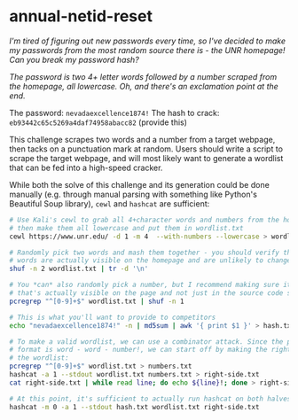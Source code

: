 # annual-netid-reset

*I'm tired of figuring out new passwords every time, so I've decided to make my passwords from the most random source there is - the UNR homepage! Can you break my password hash?*

*The password is two 4+ letter words followed by a number scraped from the homepage, all lowercase. Oh, and there's an exclamation point at the end.*

The password: `nevadaexcellence1874!`
The hash to crack: `eb93442c65c5269a4daf74958abacc82` (provide this)


This challenge scrapes two words and a number from a target webpage, then tacks on a punctuation mark at random. Users should write a script to scrape the target webpage, and will most likely want to generate a wordlist that can be fed into a high-speed cracker.

While both the solve of this challenge and its generation could be done manually (e.g. through manual parsing with something like Python's Beautiful Soup library), `cewl` and `hashcat` are sufficient:

```sh
# Use Kali's cewl to grab all 4+character words and numbers from the homepage,
# then make them all lowercase and put them in wordlist.txt
cewl https://www.unr.edu/ -d 1 -m 4  --with-numbers --lowercase > wordlist.txt

# Randomly pick two words and mash them together - you should verify that the two 
# words are actually visible on the homepage and are unlikely to change
shuf -n 2 wordlist.txt | tr -d '\n'

# You *can* also randomly pick a number, but I recommend making sure it's one
# that's actually visible on the page and not just in the source code somewhere
pcregrep "^[0-9]+$" wordlist.txt | shuf -n 1

# This is what you'll want to provide to competitors
echo "nevadaexcellence1874!" -n | md5sum | awk '{ print $1 }' > hash.txt

# To make a valid wordlist, we can use a combinator attack. Since the password
# format is word - word - number!, we can start off by making the right side of
# the wordlist:
pcregrep "^[0-9]+$" wordlist.txt > numbers.txt
hashcat -a 1 --stdout wordlist.txt numbers.txt > right-side.txt
cat right-side.txt | while read line; do echo ${line}!; done > right-side.txt

# At this point, it's sufficient to actually run hashcat on both halves:
hashcat -m 0 -a 1 --stdout hash.txt wordlist.txt right-side.txt
```